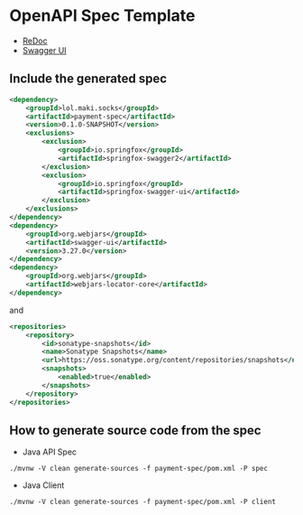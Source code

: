 # OpenAPI Spec Template

* [ReDoc](https://redocly.github.io/redoc/?url=https://raw.githubusercontent.com/making/spring-sockshop/master/payment-spec/openapi/doc.yml)
* [Swagger UI](https://petstore.swagger.io/?url=https://raw.githubusercontent.com/making/spring-sockshop/master/payment-spec/openapi/doc.yml)

## Include the generated spec

```xml
<dependency>
    <groupId>lol.maki.socks</groupId>
    <artifactId>payment-spec</artifactId>
    <version>0.1.0-SNAPSHOT</version>
    <exclusions>
        <exclusion>
            <groupId>io.springfox</groupId>
            <artifactId>springfox-swagger2</artifactId>
        </exclusion>
        <exclusion>
            <groupId>io.springfox</groupId>
            <artifactId>springfox-swagger-ui</artifactId>
        </exclusion>
    </exclusions>
</dependency>
<dependency>
    <groupId>org.webjars</groupId>
    <artifactId>swagger-ui</artifactId>
    <version>3.27.0</version>
</dependency>
<dependency>
    <groupId>org.webjars</groupId>
    <artifactId>webjars-locator-core</artifactId>
</dependency>
```

and

```xml
<repositories>
    <repository>
        <id>sonatype-snapshots</id>
        <name>Sonatype Snapshots</name>
        <url>https://oss.sonatype.org/content/repositories/snapshots</url>
        <snapshots>
            <enabled>true</enabled>
        </snapshots>
    </repository>
</repositories>
```

## How to generate source code from the spec


* Java API Spec

```
./mvnw -V clean generate-sources -f payment-spec/pom.xml -P spec
```

* Java Client

```
./mvnw -V clean generate-sources -f payment-spec/pom.xml -P client
```
